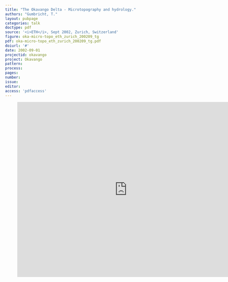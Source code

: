 ```yaml
---
title: "The Okavango Delta - Microtopography and hydrology."
authors: "Gumbricht, T."
layout: pubpage
categories: talk
doctype: pdf
source: '<i>ETH</i>, Sept 2002, Zurich, Switzerland'
figure: oka-micro-topo_eth_zurich_200209_tg
pdf: oka-micro-topo_eth_zurich_200209_tg.pdf
doiurl: '#'
date: 2002-09-01
projectid: okavango
project: Okavango
pattern:
process:
pages:
number:
issue:
editor:
access: 'pdfaccess'
---
```

<figure>
<iframe src="http://docs.google.com/gview?url={{ site.commonurl }}/pdf/{{ page.pdf }}&embedded=true"
style="width:720px; height:576px;" frameborder="0"></iframe>
</figure>
